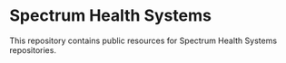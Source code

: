 # Spectrum Health Systems

This repository contains public resources for Spectrum Health Systems repositories.